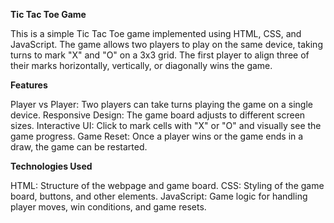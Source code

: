 **Tic Tac Toe Game**

This is a simple Tic Tac Toe game implemented using HTML, CSS, and JavaScript. The game allows two players to play on the same device, taking turns to mark "X" and "O" on a 3x3 grid. The first player to align three of their marks horizontally, vertically, or diagonally wins the game.

**Features**

Player vs Player: Two players can take turns playing the game on a single device.
Responsive Design: The game board adjusts to different screen sizes.
Interactive UI: Click to mark cells with "X" or "O" and visually see the game progress.
Game Reset: Once a player wins or the game ends in a draw, the game can be restarted.

**Technologies Used**

HTML: Structure of the webpage and game board.
CSS: Styling of the game board, buttons, and other elements.
JavaScript: Game logic for handling player moves, win conditions, and game resets.
